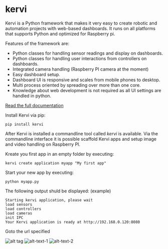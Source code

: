 # kervi
Kervi is a Python framework that makes it very easy to create robotic and automation projects with web-based dashboards.
It runs on all platforms that supports Python and optimized for Raspberry pi. 

Features of the framework are:
* Python classes for handling sensor readings and display on dashboards.
* Python classes for handling user interactions from controllers on dashboards.
* Integrated camera handling (Raspberry PI camera at the moment)
* Easy dashboard setup.
* Dashboard UI is responsive and scales from mobile phones to desktop.
* Multi process oriented by spreading over more than one core.
* Knowledge about web development is not required as all UI settings are handled in python.


[Read the full documentation](https://kervi.github.io/)

Install Kervi via pip:
```
pip install kervi
```

After Kervi is installed a commandline tool called *kervi* is available.
Via the commandline interface it is possible scaffold Kervi apps and
setup image and video handling on Raspberry PI.

Kreate you first app in an empty folder by executing:
```
kervi create application myapp "My first app"
```

Start your new app by executing: 
```
python myapp.py
```

The following output shuld be displayed:
(example)
```
Starting kervi application, please wait
load sensors
load controllers
load cameras
init IPC
Your Kervi application is ready at http://192.168.0.120:8080
```

Goto the url specified

![alt tag](https://kervi.github.io/_images/dashboard.png)
![alt-text-1](https://kervi.github.io/_images/dashboard_mobile.png "title-1") ![alt-text-2](https://kervi.github.io/_images/dashboard_browser.png "title-2")
